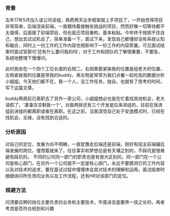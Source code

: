 ### 背景
去年17年5月加入该公司该组，熟悉两天业务框架就上手项目了，一开始觉得项目非常简单，后端渲染前端，一直期待着接触有挑战的项目，然而好像一切等待都不太值得，后面接了前端项目，但也是迁项目重构，基本粘贴。今年终于按捺不住自己，想出去试试机会了，简单准备一下，面试下来，发现自己都懂却没有系统认知和融合，同时上一份工作的工作内容也很影响下一份工作的内容质量。可见面试结束时面试官那句‘还有什么要问我的吗’，对于工作和团队的了解很重要，不要急，系统地整理下慢慢问。

此时我坐在一个四个工位长度的右侧二，右侧靠窗紧挨我的位置是组老大的位置，左侧紧挨我的位置是带我的buddy，再左侧是常常为我们点餐一起吃饭的数据分析小姐姐。今天他们都不在，我一个人，没工作任务，独自，也就有了思考的时间，写下这篇文章。

buddy两周前已离职去了另外一家公司，小姐姐想必也是在忙着找其他机会，老大请假了，‘凄凄凉凉剩我一个’，对面两排还有三个开发是后来进组的，目前在我进组前进组的都离职或者在离职。在这之前，当我深觉自己处于安逸模式时，已经在找机会，无缘，没有找到合适的。

### 分析原因

对自己的定位，发展方向不明确，一直犹豫走后端还是前端，刚好有招主前端偏后端发展的岗位，憧憬着就来了。往往事实和梦想总是有天壤之别的，不踩坑是很难避免踩坑的。
不同的公司同一部门的职责也是有很大区别的，同一部门在一个公司是核心部门，在另外一个公司就不一定是核心部门，永远不要臆测它的工作内容以及对技术的追求，要在面试过程中慢慢体会其对技术的理解和运用，面试结束时细细询问所负责的业务以及工作流程，还有HR对该部门的定位。

### 规避方法

问清要应聘的岗位主要负责的业务和主要技术，毕竟进去是要养一技之长的，再者考虑是否符合规划和兴趣
